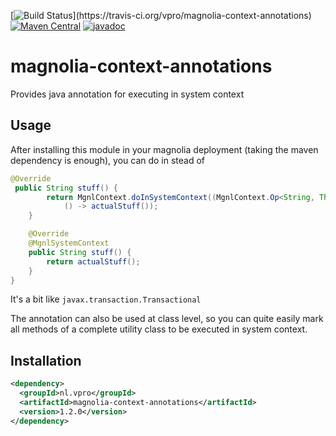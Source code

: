 [![Build Status](https://travis-ci.org/vpro/magnolia-context-annotations.svg?)](https://travis-ci.org/vpro/magnolia-context-annotations)
[![Maven Central](https://img.shields.io/maven-central/v/nl.vpro/magnolia-context-annotations.svg?label=Maven%20Central)](https://search.maven.org/search?q=g:"nl.vpro"%20a:"magnolia-context-annotations")
[![javadoc](http://www.javadoc.io/badge/nl.vpro/magnolia-context-annotations.svg?color=blue)](http://www.javadoc.io/doc/nl.vpro/magnolia-context-annotations)


# magnolia-context-annotations
Provides java annotation for executing in system context

## Usage
After installing this module in your magnolia deployment (taking the maven dependency is enough), you 
can do in stead of 
```java
@Override
 public String stuff() {
        return MgnlContext.doInSystemContext((MgnlContext.Op<String, Throwable>)
            () -> actualStuff());
    }
```
```java
    @Override
    @MgnlSystemContext
    public String stuff() {
        return actualStuff();
    }
}
```

It's a bit like `javax.transaction.Transactional`

The annotation can also be used at class level, so you can quite easily mark all methods of a complete utility class to be executed in system context.


## Installation

```xml
<dependency>
  <groupId>nl.vpro</groupId>
  <artifactId>magnolia-context-annotations</artifactId>
  <version>1.2.0</version>
</dependency>
```
